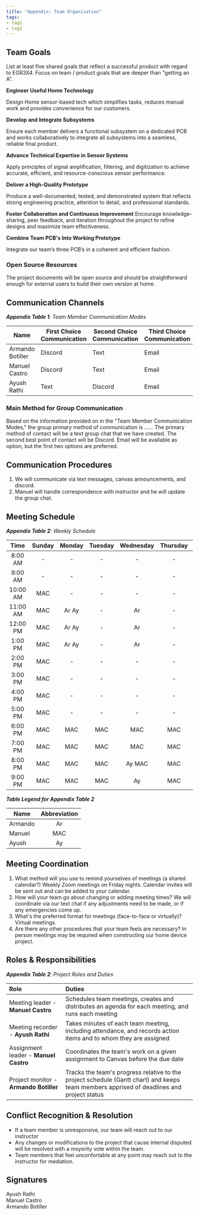 ```yaml
---
title: "Appendix: Team Organization"
tags:
- tag1
- tag2
---
```


## Team Goals

List at least five shared goals that reflect a successful product with regard to EGR3X4. Focus on team / product goals that are deeper than "getting an A".

**Engineer Useful Home Technology**

Design Home sensor-based tech which simplifies tasks, reduces manual work and provides convenience for our customers.  

**Develop and Integrate Subsystems**

Ensure each member delivers a functional subsystem on a dedicated PCB and works collaboratively to integrate all subsystems into a seamless, reliable final product.


**Advance Technical Expertise in Sensor Systems**

Apply principles of signal amplification, filtering, and digitization to achieve accurate, efficient, and resource-conscious sensor performance.

**Deliver a High-Quality Prototype**

Produce a well-documented, tested, and demonstrated system that reflects strong engineering practice, attention to detail, and professional standards.

**Foster Collaboration and Continuous Improvement**
Encourage knowledge-sharing, peer feedback, and iteration throughout the project to refine designs and maximize team effectiveness.

**Combine Team PCB's Into Working Prototype**

Integrate our team’s three PCB’s in a coherent and efficient fashion.

### Open Source Resources
The project documents will be open source and should be straightforward enough for external users to build their own version at home.



## Communication Channels

_**Appendix Table 1**: Team Member Communication Modes_

|Name                 | First Choice Communication | Second Choice Communication | Third Choice Communication |
|---------------------|----------------------------|-----------------------------|----------------------------|
|Armando Botiller|  Discord | Text | Email |
|Manuel Castro|  Discord | Text | Email |
|Ayush Rathi|  Text | Discord | Email |

### Main Method for Group Communication

Based on the information provided on in the "Team Member Communication Modes," the group primary method of communication is ......
The primary method of contact will be a text group chat that we have created. The second best point of contact will be Discord. Email will be available as option, but the first two options are preferred.
 
## Communication Procedures

1. We will communicate via text messages, canvas announcements, and discord.
2. Manuel will handle correspondence with instructor and he will update the group chat.

## Meeting Schedule

_**Appendix Table 2**: Weekly Schedule_

| Time     | Sunday | Monday | Tuesday | Wednesday | Thursday | Friday | Saturday |
| :------: | :----: | :----: | :----:  | :----: | :----: | :----: | :-----: |
| 8:00 AM  | -      | -      | -       | -      | -      | -  | Ar MAC|
| 9:00 AM  | -      | -      | -       | -      | -      | -  | Ar MAC|
| 10:00 AM | MAC    | -      | -       | -      | -      | Ar | Ar MAC|
| 11:00 AM | MAC    | Ar Ay  | -       | Ar     | -      | Ar | Ar MAC| 
| 12:00 PM | MAC    | Ar Ay  | -       | Ar     | -      | Ar | Ar MAC|
| 1:00 PM  | MAC    | Ar Ay  | -       | Ar     | -      | Ar | Ar Ay MAC|
| 2:00 PM  | MAC    | -      | -       | -      | -      | Ar | Ar Ay MAC|
| 3:00 PM  | MAC    | -      | -       | -      | -      | Ar | -  MAC|
| 4:00 PM  | MAC    | -      | -       | -      | -      | Ar | -  MAC|
| 5:00 PM  | MAC    | -      | -       | -      | -      | -  | -  MAC|
| 6:00 PM  | MAC    | MAC    | MAC     | MAC    | MAC    | MAC| MAC   |
| 7:00 PM  | MAC    | MAC    | MAC     | MAC    | MAC    | MAC| Ay MAC|
| 8:00 PM  | MAC    | MAC    | MAC     | Ay MAC | MAC    | MAC| Ay MAC|
| 9:00 PM  | MAC    | MAC    | MAC     | Ay     | MAC    | MAC| Ay MAC|

_**Table Legend for Appendix Table 2**_

| Name | Abbreviation |
| ----- | :------: |
| Armando | Ar |
| Manuel | MAC |
| Ayush | Ay |


## Meeting Coordination

1. What method will you use to remind yourselves of meetings (a shared calendar?)
Weekly Zoom meetings on Friday nights. Calendar invites will be sent out and can be added to your calendar.
1. How will your team go about changing or adding meeting times? We will coordinate via our text chat if any adjustments need to be made, or if any emergencies come up.
1. What's the preferred format for meetings (face-to-face or virtually)? Virtual meetings.
1. Are there any other procedures that your team feels are necessary? In person meetings may be required when constructing our home device project.

## Roles & Responsibilities

_**Appendix Table 2**: Project Roles and Duties_

| **Role**          | **Duties**                                                                                                                                |
| :---------------- | :---------------------------------------------------------------------------------------------------------------------------------------- |
| Meeting leader  - **Manuel Castro** | Schedules team meetings, creates and distributes an agenda for each meeting, and runs each meeting                                        |
| Meeting recorder - **Ayush Rathi**  | Takes minutes of each team meeting, including attendance, and records action items and to whom they are assigned                          |
| Assignment leader - **Manuel Castro** | Coordinates the team's work on a given assignment to Canvas before the due date                                                           |
| Project monitor - **Armando Botiller** | Tracks the team's progress relative to the project schedule (Gantt chart) and keeps team members apprised of deadlines and project status |

## Conflict Recognition & Resolution
- If a team member is unresponsive, our team will reach out to our instructor
- Any changes or modifications to the project that cause internal disputed will be resolved with a moyority vote within the team.
- Team members that feel unconfortable at any point may reach out to the instructor for mediation.


## Signatures
Ayush Rathi <br>
Manuel Castro <br>
Armando Botiller